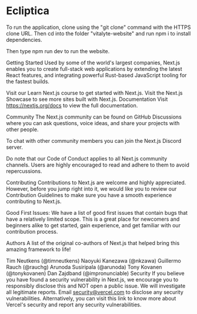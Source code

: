 # Ecliptica

To run the application, clone using the "git clone" command with the HTTPS clone URL. Then cd into the folder "vitalyte-website" and run npm i to install dependencies. 

Then type npm run dev to run the website.

Getting Started
Used by some of the world's largest companies, Next.js enables you to create full-stack web applications by extending the latest React features, and integrating powerful Rust-based JavaScript tooling for the fastest builds.

Visit our Learn Next.js course to get started with Next.js.
Visit the Next.js Showcase to see more sites built with Next.js.
Documentation
Visit https://nextjs.org/docs to view the full documentation.

Community
The Next.js community can be found on GitHub Discussions where you can ask questions, voice ideas, and share your projects with other people.

To chat with other community members you can join the Next.js Discord server.

Do note that our Code of Conduct applies to all Next.js community channels. Users are highly encouraged to read and adhere to them to avoid repercussions.

Contributing
Contributions to Next.js are welcome and highly appreciated. However, before you jump right into it, we would like you to review our Contribution Guidelines to make sure you have a smooth experience contributing to Next.js.

Good First Issues:
We have a list of good first issues that contain bugs that have a relatively limited scope. This is a great place for newcomers and beginners alike to get started, gain experience, and get familiar with our contribution process.

Authors
A list of the original co-authors of Next.js that helped bring this amazing framework to life!

Tim Neutkens (@timneutkens)
Naoyuki Kanezawa (@nkzawa)
Guillermo Rauch (@rauchg)
Arunoda Susiripala (@arunoda)
Tony Kovanen (@tonykovanen)
Dan Zajdband (@impronunciable)
Security
If you believe you have found a security vulnerability in Next.js, we encourage you to responsibly disclose this and NOT open a public issue. We will investigate all legitimate reports. Email security@vercel.com to disclose any security vulnerabilities. Alternatively, you can visit this link to know more about Vercel's security and report any security vulnerabilities.
